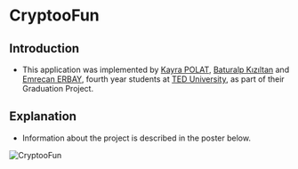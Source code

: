 # CryptooFun

## Introduction
- This application was implemented by [Kayra POLAT](https://github.com/kayra-polat), [Baturalp Kızıltan](https://github.com/baturalpk) and [Emrecan ERBAY](https://github.com/emrerbay), fourth year students at [TED University](https://www.tedu.edu.tr/), as part of their Graduation Project. 

## Explanation
- Information about the project is described in the poster below.

![CryptooFun](./poster/CryptooFun-Poster.png)
